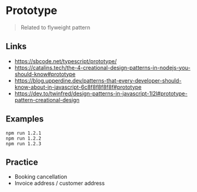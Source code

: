 # Prototype

> Related to flyweight pattern

## Links

- https://sbcode.net/typescript/prototype/
- https://catalins.tech/the-4-creational-design-patterns-in-nodejs-you-should-know#prototype
- https://blog.upperdine.dev/patterns-that-every-developer-should-know-about-in-javascript-6c8f8f8f8f8f#prototype
- https://dev.to/twinfred/design-patterns-in-javascript-1l2l#prototype-pattern-creational-design

## Examples

```terminal
npm run 1.2.1
npm run 1.2.2
npm run 1.2.3
```

## Practice

- Booking cancellation
- Invoice address / customer address
